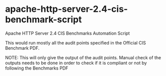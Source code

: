 # apache-http-server-2.4-cis-benchmark-script
Apache HTTP Server 2.4 CIS Benchmarks Automation Script

This would run mostly all the audit points specified in the Official CIS Benchmark PDF. 

NOTE: This will only give the output of the audit points. Manual check of the outputs needs to be done in order to check if it is compliant or not by following the Benchmarks PDF
